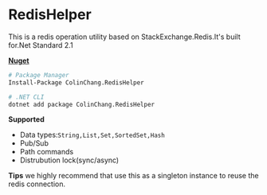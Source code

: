 # RedisHelper
This is a redis operation utility based on StackExchange.Redis.It's built for.Net Standard 2.1

**[Nuget](https://www.nuget.org/packages/ColinChang.RedisHelper/)**
```sh
# Package Manager
Install-Package ColinChang.RedisHelper

# .NET CLI
dotnet add package ColinChang.RedisHelper
```
**Supported**

* Data types:`String,List,Set,SortedSet,Hash`
* Pub/Sub
* Path commands
* Distrubution lock(sync/async)

**Tips**
we highly recommend that use this as a singleton instance to reuse the redis connection.
